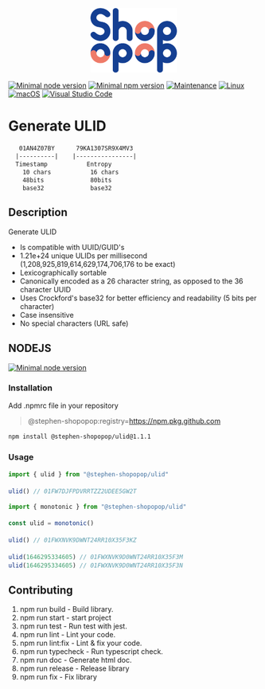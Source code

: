 <p align="center">
    <img src="./shopopop.png"
        height="130">
</p>

[![Minimal node version](https://img.shields.io/static/v1?label=node&message=%3E=14.16&logo=node.js&color)](https://nodejs.org/about/releases/)
[![Minimal npm version](https://img.shields.io/static/v1?label=npm&message=%3E=6.14.12&logo=npm&color)](https://github.com/npm/cli/releases)
[![Maintenance](https://img.shields.io/badge/Maintained%3F-yes-green.svg)](https://GitHub.com/Naereen/StrapDown.js/graphs/commit-activity)
[![Linux](https://svgshare.com/i/Zhy.svg)](https://svgshare.com/i/Zhy.svg)
[![macOS](https://svgshare.com/i/ZjP.svg)](https://svgshare.com/i/ZjP.svg)
[![Visual Studio Code](https://img.shields.io/badge/--007ACC?logo=visual%20studio%20code&logoColor=ffffff)](https://code.visualstudio.com/)

# Generate ULID

```
   01AN4Z07BY      79KA1307SR9X4MV3
  |----------|    |----------------|
  Timestamp           Entropy
    10 chars           16 chars
    48bits             80bits
    base32             base32
```

## Description

Generate ULID

- Is compatible with UUID/GUID's
- 1.21e+24 unique ULIDs per millisecond (1,208,925,819,614,629,174,706,176 to be exact)
- Lexicographically sortable
- Canonically encoded as a 26 character string, as opposed to the 36 character UUID
- Uses Crockford's base32 for better efficiency and readability (5 bits per character)
- Case insensitive
- No special characters (URL safe)

## NODEJS

[![Minimal node version](https://img.shields.io/static/v1?label=node&message=%3E=12&logo=node.js&color)](https://nodejs.org/about/releases/)

### Installation

Add .npmrc file in your repository

> @stephen-shopopop:registry=https://npm.pkg.github.com


```bash
npm install @stephen-shopopop/ulid@1.1.1
```

### Usage

```ts
import { ulid } from "@stephen-shopopop/ulid"

ulid() // 01FW7DJFPDVRRTZZ2UDEE5GW2T
```

```ts
import { monotonic } from "@stephen-shopopop/ulid"

const ulid = monotonic()

ulid() // 01FWXNVK9DWNT24RR10X35F3KZ

ulid(1646295334605) // 01FWXNVK9D0WNT24RR10X35F3M
ulid(1646295334605) // 01FWXNVK9D0WNT24RR10X35F3N
```

## Contributing

1. npm run build -  Build library.
2. npm run start - start project
3. npm run test - Run test with jest.
4. npm run lint - Lint your code.
5. npm run lint:fix - Lint & fix your code.
6. npm run typecheck - Run typescript check.
7. npm run doc - Generate html doc.
8. npm run release - Release library
9. npm run fix - Fix library
